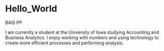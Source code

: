 # Hello_World
BAIS PP

I am currently a student at the University of Iowa studying Accounting and Business Analytics. I enjoy working with numbers and using technology to create more efficient processes and performing analysis.
